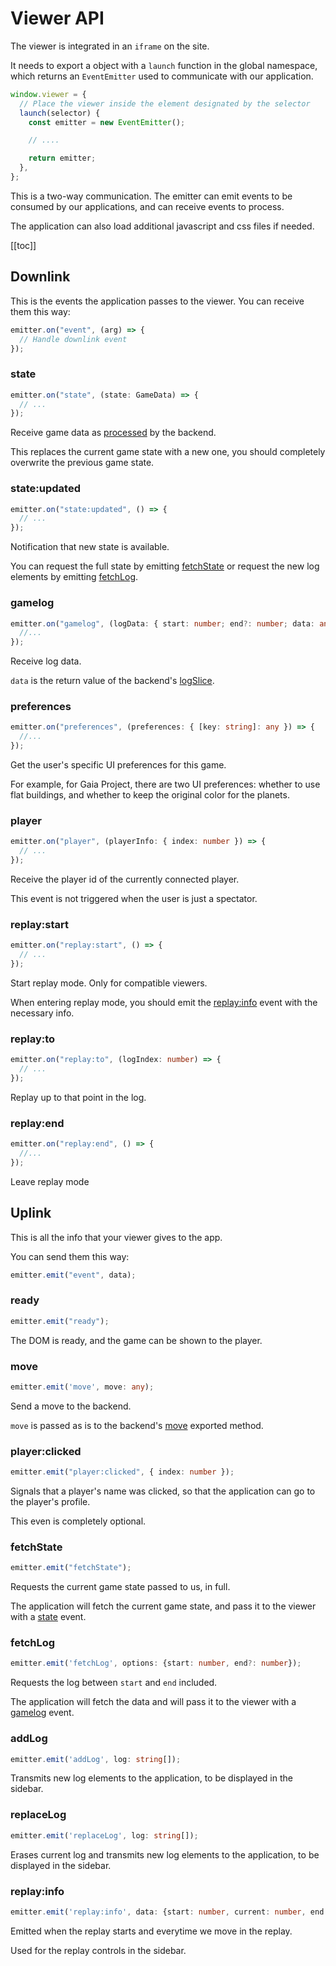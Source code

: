 # Viewer API

The viewer is integrated in an `iframe` on the site.

It needs to export a object with a `launch` function in the global namespace, which returns an `EventEmitter` used
to communicate with our application.

```ts
window.viewer = {
  // Place the viewer inside the element designated by the selector
  launch(selector) {
    const emitter = new EventEmitter();

    // ....

    return emitter;
  },
};
```

This is a two-way communication. The emitter can emit events to be consumed by our applications, and can receive events to process.

The application can also load additional javascript and css files if needed.

[[toc]]

## Downlink

This is the events the application passes to the viewer. You can receive them this way:

```ts
emitter.on("event", (arg) => {
  // Handle downlink event
});
```

### state

```ts
emitter.on("state", (state: GameData) => {
  // ...
});
```

Receive game data as [processed](./engine-api.md#toSend) by the backend.

This replaces the current game state with a new one, you should completely overwrite the previous game state.

### state:updated

```ts
emitter.on("state:updated", () => {
  // ...
});
```

Notification that new state is available.

You can request the full state by emitting [fetchState](#fetchstate) or request the new log elements by emitting [fetchLog](#fetchlog).

### gamelog

```ts
emitter.on("gamelog", (logData: { start: number; end?: number; data: any }) => {
  //...
});
```

Receive log data.

`data` is the return value of the backend's [logSlice](./engine-api.md#logslice).

### preferences

```ts
emitter.on("preferences", (preferences: { [key: string]: any }) => {
  //...
});
```

Get the user's specific UI preferences for this game.

For example, for Gaia Project, there are two UI preferences: whether to use flat buildings, and whether to keep the original color for the planets.

### player

```ts
emitter.on("player", (playerInfo: { index: number }) => {
  // ...
});
```

Receive the player id of the currently connected player.

This event is not triggered when the user is just a spectator.

### replay:start

```ts
emitter.on("replay:start", () => {
  // ...
});
```

Start replay mode. Only for compatible viewers.

When entering replay mode, you should emit the [replay:info](#replay-info) event with the necessary info.

### replay:to

```ts
emitter.on("replay:to", (logIndex: number) => {
  // ...
});
```

Replay up to that point in the log.

### replay:end

```ts
emitter.on("replay:end", () => {
  //...
});
```

Leave replay mode

## Uplink

This is all the info that your viewer gives to the app.

You can send them this way:

```ts
emitter.emit("event", data);
```

### ready

```ts
emitter.emit("ready");
```

The DOM is ready, and the game can be shown to the player.

### move

```ts
emitter.emit('move', move: any);
```

Send a move to the backend.

`move` is passed as is to the backend's [move](./engine-api.md#move) exported method.

### player:clicked

```ts
emitter.emit("player:clicked", { index: number });
```

Signals that a player's name was clicked, so that the application can go to the player's profile.

This even is completely optional.

### fetchState

```ts
emitter.emit("fetchState");
```

Requests the current game state passed to us, in full.

The application will fetch the current game state, and pass it to the viewer with a [state](#state) event.

### fetchLog

```ts
emitter.emit('fetchLog', options: {start: number, end?: number});
```

Requests the log between `start` and `end` included.

The application will fetch the data and will pass it to the viewer with a [gamelog](#gamelog) event.

### addLog

```ts
emitter.emit('addLog', log: string[]);
```

Transmits new log elements to the application, to be displayed in the sidebar.

### replaceLog

```ts
emitter.emit('replaceLog', log: string[]);
```

Erases current log and transmits new log elements to the application, to be displayed in the sidebar.

### replay:info

```ts
emitter.emit('replay:info', data: {start: number, current: number, end: number})
```

Emitted when the replay starts and everytime we move in the replay.

Used for the replay controls in the sidebar.
